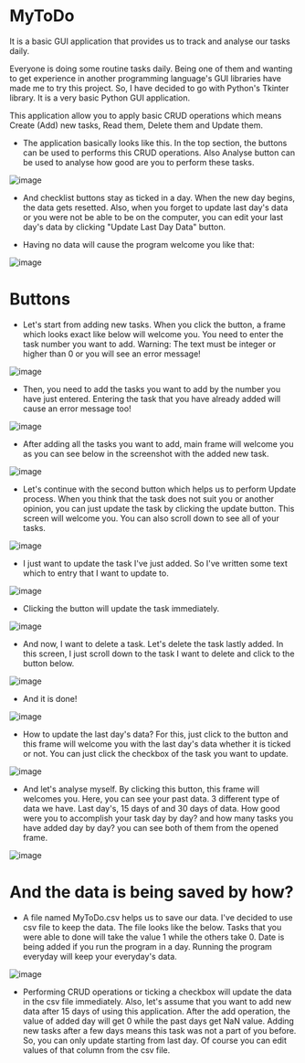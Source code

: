 # MyToDo
It is a basic GUI application that provides us to track and analyse our tasks daily.


Everyone is doing some routine tasks daily. Being one of them and wanting to get experience in another programming language's GUI libraries have made me to try this project. So, I have decided to go with Python's Tkinter library. It is a very basic Python GUI application.

This application allow you to apply basic CRUD operations which means Create (Add) new tasks, Read them, Delete them and Update them.



- The application basically looks like this. In the top section, the buttons can be used to performs this CRUD operations. Also Analyse button can be used to analyse how good are you to perform these tasks.

![image](https://user-images.githubusercontent.com/44292203/202788856-17e0ca24-0477-4995-aba7-7a56ba68e14c.png)

- And checklist buttons stay as ticked in a day. When the new day begins, the data gets resetted. Also, when you forget to update last day's data or you were not be able to be on the computer, you can edit your last day's data by clicking "Update Last Day Data" button.

- Having no data will cause the program welcome you like that:

![image](https://user-images.githubusercontent.com/44292203/202730689-ad32e0c9-5a86-42ff-8ca4-227370ec0af3.png)




# Buttons

- Let's start from adding new tasks. When you click the button, a frame which looks exact like below will welcome you. You need to enter the task number you want to add. Warning: The text must be integer or higher than 0 or you will see an error message!

![image](https://user-images.githubusercontent.com/44292203/202723047-5e8e15ca-0962-4d34-bc33-68e75ec2cc83.png)

- Then, you need to add the tasks you want to add by the number you have just entered. Entering the task that you have already added will cause an error message too!

![image](https://user-images.githubusercontent.com/44292203/202723729-6b48c3e9-9cc4-4be5-934c-da2dc91d4fd3.png)

- After adding all the tasks you want to add, main frame will welcome you as you can see below in the screenshot with the added new task.

![image](https://user-images.githubusercontent.com/44292203/202793174-757bb080-b002-49d1-80f0-e91b803de279.png)

- Let's continue with the second button which helps us to perform Update process. When you think that the task does not suit you or another opinion, you can just update the task by clicking the update button. This screen will welcome you. You can also scroll down to see all of your tasks.

![image](https://user-images.githubusercontent.com/44292203/202793299-a5e1e5d3-c009-4138-8659-88661d093ffe.png)

- I just want to update the task I've just added. So I've written some text which to entry that I want to update to.

![image](https://user-images.githubusercontent.com/44292203/202725925-6e9870dc-2084-42bf-81df-03ea05835069.png)

- Clicking the button will update the task immediately.  
 
![image](https://user-images.githubusercontent.com/44292203/202793426-30419945-f515-42a4-a732-1019c738f4ec.png)

- And now, I want to delete a task. Let's delete the task lastly added. In this screen, I just scroll down to the task I want to delete and click to the button below.

![image](https://user-images.githubusercontent.com/44292203/202793560-9bb68022-03ea-4b6b-90aa-d0375d9ca02e.png)

- And it is done!

![image](https://user-images.githubusercontent.com/44292203/202793636-bb5ab8bc-1827-4993-bf6b-276eb62d9603.png)

- How to update the last day's data? For this, just click to the button and this frame will welcome you with the last day's data whether it is ticked or not. You can just click the checkbox of the task you want to update.

![image](https://user-images.githubusercontent.com/44292203/202794166-4626c111-c9d6-4092-a35b-2650f1b6770b.png)

- And let's analyse myself. By clicking this button, this frame will welcomes you. Here, you can see your past data. 3 different type of data we have. Last day's, 15 days of and 30 days of data. How good were you to accomplish your task day by day? and how many tasks you have added day by day? you can see both of them from the opened frame.

![image](https://user-images.githubusercontent.com/44292203/202794294-a6202aeb-a529-4c6d-801e-f91a17d4c8df.png)

# And the data is being saved by how?

- A file named MyToDo.csv helps us to save our data. I've decided to use csv file to keep the data. The file looks like the below. Tasks that you were able to done will take the value 1 while the others take 0. Date is being added if you run the program in a day. Running the program everyday will keep your everyday's data.

![image](https://user-images.githubusercontent.com/44292203/202794646-1802ec73-2dbb-455a-9f5e-d74fc2c048a1.png)

- Performing CRUD operations or ticking a checkbox will update the data in the csv file immediately. Also, let's assume that you want to add new data after 15 days of using this application. After the add operation, the value of added day will get 0 while the past days get NaN value. Adding new tasks after a few days means this task was not a part of you before. So, you can only update starting from last day. Of course you can edit values of that column from the csv file.

